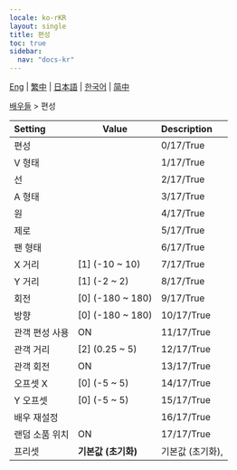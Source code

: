 ```yaml
---
locale: ko-rKR
layout: single
title: 편성
toc: true
sidebar:
  nav: "docs-kr"
---
```

[Eng](/dancexr/menu/2025.4/actors/formation) | [繁中](/tw/dancexr/menu/2025.4/actors/formation) | [日本語](/jp/dancexr/menu/2025.4/actors/formation) | [한국어](/kr/dancexr/menu/2025.4/actors/formation) | [简中](/zh/dancexr/menu/2025.4/actors/formation)

[배우들](../menu#배우들) > 편성



| Setting | Value | Description |
| :--- | --- | :--- |
| 편성 || 0/17/True
| V 형태 || 1/17/True
| 선 || 2/17/True
| A 형태 || 3/17/True
| 원 || 4/17/True
| 제로 || 5/17/True
| 팬 형태 || 6/17/True
| X 거리 | [1] (-10 ~ 10) | 7/17/True
| Y 거리 | [1] (-2 ~ 2) | 8/17/True
| 회전 | [0] (-180 ~ 180) | 9/17/True
| 방향 | [0] (-180 ~ 180) | 10/17/True
| 관객 편성 사용 | ON | 11/17/True
| 관객 거리 | [2] (0.25 ~ 5) | 12/17/True
| 관객 회전 | ON | 13/17/True
| 오프셋 X | [0] (-5 ~ 5) | 14/17/True
| Y 오프셋 | [0] (-5 ~ 5) | 15/17/True
| 배우 재설정 || 16/17/True
| 랜덤 소품 위치 | ON | 17/17/True
| 프리셋 | **기본값 (초기화)** | 기본값 (초기화),  |
